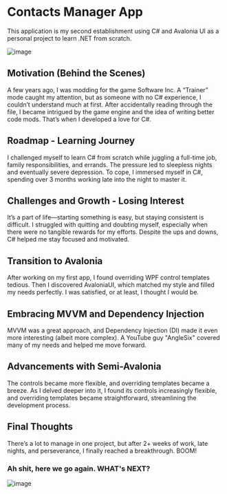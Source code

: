 # Contacts Manager App
This application is my second establishment using C# and Avalonia UI as a personal project to learn .NET from scratch.

![image](https://github.com/user-attachments/assets/136be962-8b30-4704-9a9e-8282cabfa95b)

## Motivation (Behind the Scenes)

A few years ago, I was modding for the game Software Inc. A “Trainer” mode caught my attention, but as someone with no C# experience, I couldn’t understand much at first. After accidentally reading through the file, I became intrigued by the game engine and the idea of writing better code mods. That’s when I developed a love for C#.

## Roadmap - Learning Journey

I challenged myself to learn C# from scratch while juggling a full-time job, family responsibilities, and errands. The pressure led to sleepless nights and eventually severe depression. To cope, I immersed myself in C#, spending over 3 months working late into the night to master it.

## Challenges and Growth - Losing Interest

It’s a part of life—starting something is easy, but staying consistent is difficult. I struggled with quitting and doubting myself, especially when there were no tangible rewards for my efforts. Despite the ups and downs, C# helped me stay focused and motivated.

## Transition to Avalonia

After working on my first app, I found overriding WPF control templates tedious. Then I discovered AvaloniaUI, which matched my style and filled my needs perfectly. I was satisfied, or at least, I thought I would be.

## Embracing MVVM and Dependency Injection
MVVM was a great approach, and Dependency Injection (DI) made it even more interesting (albeit more complex). A YouTube guy "AngleSix" covered many of my needs and helped me move forward.

## Advancements with Semi-Avalonia
The controls became more flexible, and overriding templates became a breeze. As I delved deeper into it, I found its controls increasingly flexible, and overriding templates became straightforward, streamlining the development process.

## Final Thoughts
There’s a lot to manage in one project, but after 2+ weeks of work, late nights, and perseverance, I finally reached a breakthrough. BOOM!

### Ah shit, here we go again. WHAT's NEXT?

![image](https://github.com/user-attachments/assets/ebd85573-58f2-4450-8f21-c2114d942bbe)
